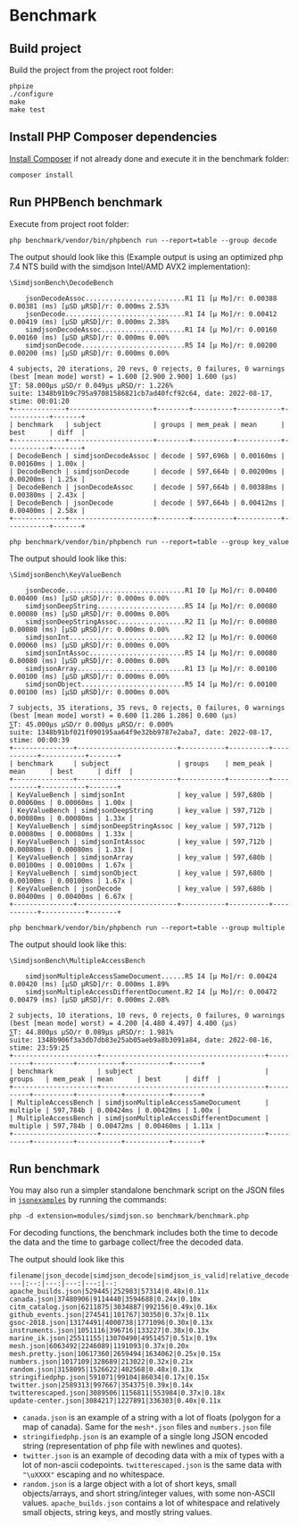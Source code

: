 # Benchmark

## Build project

Build the project from the project root folder:

```
phpize
./configure
make
make test
```

## Install PHP Composer dependencies

[Install Composer](https://getcomposer.org/download/) if not already done and execute it in the benchmark folder:

```
composer install
```

## Run PHPBench benchmark

Execute from project root folder:

```
php benchmark/vendor/bin/phpbench run --report=table --group decode
```

The output should look like this (Example output is using an optimized php 7.4 NTS build with the simdjson Intel/AMD AVX2 implementation):

```
\SimdjsonBench\DecodeBench

    jsonDecodeAssoc.........................R1 I1 [μ Mo]/r: 0.00388 0.00381 (ms) [μSD μRSD]/r: 0.000ms 2.53%
    jsonDecode..............................R1 I4 [μ Mo]/r: 0.00412 0.00419 (ms) [μSD μRSD]/r: 0.000ms 2.38%
    simdjsonDecodeAssoc.....................R1 I4 [μ Mo]/r: 0.00160 0.00160 (ms) [μSD μRSD]/r: 0.000ms 0.00%
    simdjsonDecode..........................R5 I4 [μ Mo]/r: 0.00200 0.00200 (ms) [μSD μRSD]/r: 0.000ms 0.00%

4 subjects, 20 iterations, 20 revs, 0 rejects, 0 failures, 0 warnings
(best [mean mode] worst) = 1.600 [2.900 2.900] 1.600 (μs)
⅀T: 58.000μs μSD/r 0.049μs μRSD/r: 1.226%
suite: 1348b91b9c795a97081586821cb7ad40fcf92c64, date: 2022-08-17, stime: 00:01:20
+-------------+---------------------+--------+----------+-----------+-----------+-------+
| benchmark   | subject             | groups | mem_peak | mean      | best      | diff  |
+-------------+---------------------+--------+----------+-----------+-----------+-------+
| DecodeBench | simdjsonDecodeAssoc | decode | 597,696b | 0.00160ms | 0.00160ms | 1.00x |
| DecodeBench | simdjsonDecode      | decode | 597,664b | 0.00200ms | 0.00200ms | 1.25x |
| DecodeBench | jsonDecodeAssoc     | decode | 597,664b | 0.00388ms | 0.00380ms | 2.43x |
| DecodeBench | jsonDecode          | decode | 597,664b | 0.00412ms | 0.00400ms | 2.58x |
+-------------+---------------------+--------+----------+-----------+-----------+-------+
```

```
php benchmark/vendor/bin/phpbench run --report=table --group key_value
```

The output should look like this:

```
\SimdjsonBench\KeyValueBench

    jsonDecode..............................R1 I0 [μ Mo]/r: 0.00400 0.00400 (ms) [μSD μRSD]/r: 0.000ms 0.00%
    simdjsonDeepString......................R5 I4 [μ Mo]/r: 0.00080 0.00080 (ms) [μSD μRSD]/r: 0.000ms 0.00%
    simdjsonDeepStringAssoc.................R2 I1 [μ Mo]/r: 0.00080 0.00080 (ms) [μSD μRSD]/r: 0.000ms 0.00%
    simdjsonInt.............................R2 I2 [μ Mo]/r: 0.00060 0.00060 (ms) [μSD μRSD]/r: 0.000ms 0.00%
    simdjsonIntAssoc........................R5 I4 [μ Mo]/r: 0.00080 0.00080 (ms) [μSD μRSD]/r: 0.000ms 0.00%
    simdjsonArray...........................R1 I3 [μ Mo]/r: 0.00100 0.00100 (ms) [μSD μRSD]/r: 0.000ms 0.00%
    simdjsonObject..........................R5 I4 [μ Mo]/r: 0.00100 0.00100 (ms) [μSD μRSD]/r: 0.000ms 0.00%

7 subjects, 35 iterations, 35 revs, 0 rejects, 0 failures, 0 warnings
(best [mean mode] worst) = 0.600 [1.286 1.286] 0.600 (μs)
⅀T: 45.000μs μSD/r 0.000μs μRSD/r: 0.000%
suite: 1348b91bf021f090195aa64f9e32bb9787e2aba7, date: 2022-08-17, stime: 00:00:39
+---------------+-------------------------+-----------+----------+-----------+-----------+-------+
| benchmark     | subject                 | groups    | mem_peak | mean      | best      | diff  |
+---------------+-------------------------+-----------+----------+-----------+-----------+-------+
| KeyValueBench | simdjsonInt             | key_value | 597,680b | 0.00060ms | 0.00060ms | 1.00x |
| KeyValueBench | simdjsonDeepString      | key_value | 597,712b | 0.00080ms | 0.00080ms | 1.33x |
| KeyValueBench | simdjsonDeepStringAssoc | key_value | 597,712b | 0.00080ms | 0.00080ms | 1.33x |
| KeyValueBench | simdjsonIntAssoc        | key_value | 597,712b | 0.00080ms | 0.00080ms | 1.33x |
| KeyValueBench | simdjsonArray           | key_value | 597,680b | 0.00100ms | 0.00100ms | 1.67x |
| KeyValueBench | simdjsonObject          | key_value | 597,680b | 0.00100ms | 0.00100ms | 1.67x |
| KeyValueBench | jsonDecode              | key_value | 597,680b | 0.00400ms | 0.00400ms | 6.67x |
+---------------+-------------------------+-----------+----------+-----------+-----------+-------+
```

```
php benchmark/vendor/bin/phpbench run --report=table --group multiple
```

The output should look like this:

```
\SimdjsonBench\MultipleAccessBench

    simdjsonMultipleAccessSameDocument......R5 I4 [μ Mo]/r: 0.00424 0.00420 (ms) [μSD μRSD]/r: 0.000ms 1.89%
    simdjsonMultipleAccessDifferentDocument.R2 I4 [μ Mo]/r: 0.00472 0.00479 (ms) [μSD μRSD]/r: 0.000ms 2.08%

2 subjects, 10 iterations, 10 revs, 0 rejects, 0 failures, 0 warnings
(best [mean mode] worst) = 4.200 [4.480 4.497] 4.400 (μs)
⅀T: 44.800μs μSD/r 0.089μs μRSD/r: 1.981%
suite: 1348b906f3a3db7db83e25ab05aeb9a8b3091a84, date: 2022-08-16, stime: 23:59:25
+---------------------+-----------------------------------------+----------+----------+-----------+-----------+-------+
| benchmark           | subject                                 | groups   | mem_peak | mean      | best      | diff  |
+---------------------+-----------------------------------------+----------+----------+-----------+-----------+-------+
| MultipleAccessBench | simdjsonMultipleAccessSameDocument      | multiple | 597,784b | 0.00424ms | 0.00420ms | 1.00x |
| MultipleAccessBench | simdjsonMultipleAccessDifferentDocument | multiple | 597,784b | 0.00472ms | 0.00460ms | 1.11x |
+---------------------+-----------------------------------------+----------+----------+-----------+-----------+-------+
```

## Run benchmark

You may also run a simpler standalone benchmark script on the JSON files in [`jsonexamples`](../jsonexamples) by running the commands:

```
php -d extension=modules/simdjson.so benchmark/benchmark.php
```

For decoding functions, the benchmark includes both the time to decode the data and the time to garbage collect/free the decoded data.

The output should look like this

```
filename|json_decode|simdjson_decode|simdjson_is_valid|relative_decode|relative_is_valid
---|:--:|---:|---:|---:|--:
apache_builds.json|529445|252983|57314|0.48x|0.11x
canada.json|37480906|9114440|3594688|0.24x|0.10x
citm_catalog.json|6211875|3034887|992156|0.49x|0.16x
github_events.json|274541|101767|30350|0.37x|0.11x
gsoc-2018.json|13174491|4000738|1771096|0.30x|0.13x
instruments.json|1051116|396716|133227|0.38x|0.13x
marine_ik.json|25511155|13070490|4951457|0.51x|0.19x
mesh.json|6063492|2246089|1191093|0.37x|0.20x
mesh.pretty.json|10617360|2659494|1634062|0.25x|0.15x
numbers.json|1017109|328689|213022|0.32x|0.21x
random.json|3158095|1526622|402568|0.48x|0.13x
stringifiedphp.json|591071|99104|86034|0.17x|0.15x
twitter.json|2589313|997667|354375|0.39x|0.14x
twitterescaped.json|3089506|1156811|553984|0.37x|0.18x
update-center.json|3084217|1227891|336303|0.40x|0.11x
```

- `canada.json` is an example of a string with a lot of floats (polygon for a map of canada).
  Same for the `mesh*.json` files and `numbers.json` file
- `stringifiedphp.json` is an example of a single long JSON encoded string (representation of php file with newlines and quotes).
- `twitter.json` is an example of decoding data with a mix of types with a lot of non-ascii codepoints.
  `twitterescaped.json` is the same data with `"\uXXXX"` escaping and no whitespace.
- `random.json` is a large object with a lot of short keys, small objects/arrays, and short string/integer values, with some non-ASCII values.
  `apache_builds.json` contains a lot of whitespace and relatively small objects, string keys, and mostly string values.
